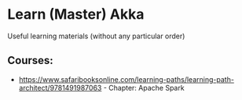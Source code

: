 
# Learn (Master) Akka

Useful learning materials (without any particular order)

## Courses:
- https://www.safaribooksonline.com/learning-paths/learning-path-architect/9781491987063 - Chapter: Apache Spark
